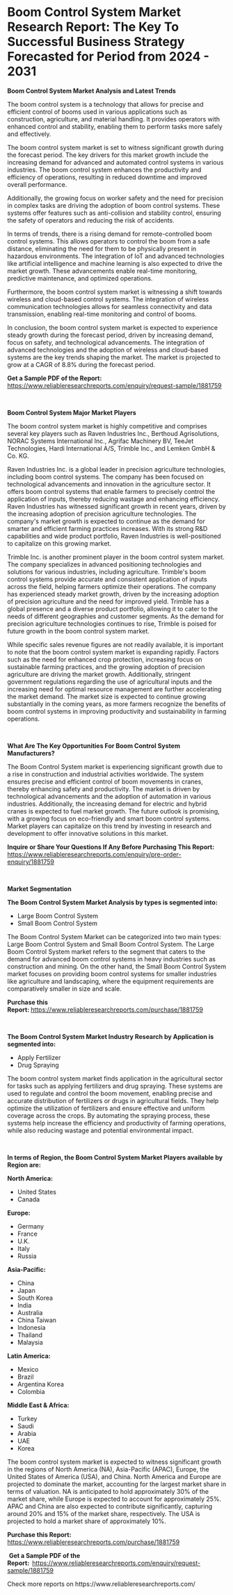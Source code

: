 <p><h1>Boom Control System Market Research Report: The Key To Successful Business Strategy Forecasted for Period from 2024 - 2031</h1></p><p><strong>Boom Control System Market Analysis and Latest Trends</strong></p>
<p><p>The boom control system is a technology that allows for precise and efficient control of booms used in various applications such as construction, agriculture, and material handling. It provides operators with enhanced control and stability, enabling them to perform tasks more safely and effectively.</p><p>The boom control system market is set to witness significant growth during the forecast period. The key drivers for this market growth include the increasing demand for advanced and automated control systems in various industries. The boom control system enhances the productivity and efficiency of operations, resulting in reduced downtime and improved overall performance.</p><p>Additionally, the growing focus on worker safety and the need for precision in complex tasks are driving the adoption of boom control systems. These systems offer features such as anti-collision and stability control, ensuring the safety of operators and reducing the risk of accidents.</p><p>In terms of trends, there is a rising demand for remote-controlled boom control systems. This allows operators to control the boom from a safe distance, eliminating the need for them to be physically present in hazardous environments. The integration of IoT and advanced technologies like artificial intelligence and machine learning is also expected to drive the market growth. These advancements enable real-time monitoring, predictive maintenance, and optimized operations.</p><p>Furthermore, the boom control system market is witnessing a shift towards wireless and cloud-based control systems. The integration of wireless communication technologies allows for seamless connectivity and data transmission, enabling real-time monitoring and control of booms.</p><p>In conclusion, the boom control system market is expected to experience steady growth during the forecast period, driven by increasing demand, focus on safety, and technological advancements. The integration of advanced technologies and the adoption of wireless and cloud-based systems are the key trends shaping the market. The market is projected to grow at a CAGR of 8.8% during the forecast period.</p></p>
<p><strong>Get a Sample PDF of the Report:&nbsp;</strong> <a href="https://www.reliableresearchreports.com/enquiry/request-sample/1881759">https://www.reliableresearchreports.com/enquiry/request-sample/1881759</a></p>
<p>&nbsp;</p>
<p><strong>Boom Control System Major Market Players</strong></p>
<p><p>The boom control system market is highly competitive and comprises several key players such as Raven Industries Inc., Berthoud Agrisolutions, NORAC Systems International Inc., Agrifac Machinery BV, TeeJet Technologies, Hardi International A/S, Trimble Inc., and Lemken GmbH & Co. KG.</p><p>Raven Industries Inc. is a global leader in precision agriculture technologies, including boom control systems. The company has been focused on technological advancements and innovation in the agriculture sector. It offers boom control systems that enable farmers to precisely control the application of inputs, thereby reducing wastage and enhancing efficiency. Raven Industries has witnessed significant growth in recent years, driven by the increasing adoption of precision agriculture technologies. The company's market growth is expected to continue as the demand for smarter and efficient farming practices increases. With its strong R&D capabilities and wide product portfolio, Raven Industries is well-positioned to capitalize on this growing market.</p><p>Trimble Inc. is another prominent player in the boom control system market. The company specializes in advanced positioning technologies and solutions for various industries, including agriculture. Trimble's boom control systems provide accurate and consistent application of inputs across the field, helping farmers optimize their operations. The company has experienced steady market growth, driven by the increasing adoption of precision agriculture and the need for improved yield. Trimble has a global presence and a diverse product portfolio, allowing it to cater to the needs of different geographies and customer segments. As the demand for precision agriculture technologies continues to rise, Trimble is poised for future growth in the boom control system market.</p><p>While specific sales revenue figures are not readily available, it is important to note that the boom control system market is expanding rapidly. Factors such as the need for enhanced crop protection, increasing focus on sustainable farming practices, and the growing adoption of precision agriculture are driving the market growth. Additionally, stringent government regulations regarding the use of agricultural inputs and the increasing need for optimal resource management are further accelerating the market demand. The market size is expected to continue growing substantially in the coming years, as more farmers recognize the benefits of boom control systems in improving productivity and sustainability in farming operations.</p></p>
<p>&nbsp;</p>
<p><strong>What Are The Key Opportunities For Boom Control System Manufacturers?</strong></p>
<p><p>The Boom Control System market is experiencing significant growth due to a rise in construction and industrial activities worldwide. The system ensures precise and efficient control of boom movements in cranes, thereby enhancing safety and productivity. The market is driven by technological advancements and the adoption of automation in various industries. Additionally, the increasing demand for electric and hybrid cranes is expected to fuel market growth. The future outlook is promising, with a growing focus on eco-friendly and smart boom control systems. Market players can capitalize on this trend by investing in research and development to offer innovative solutions in this market.</p></p>
<p><strong>Inquire or Share Your Questions If Any Before Purchasing This Report:</strong> <a href="https://www.reliableresearchreports.com/enquiry/pre-order-enquiry/1881759">https://www.reliableresearchreports.com/enquiry/pre-order-enquiry/1881759</a></p>
<p>&nbsp;</p>
<p><strong>Market Segmentation</strong></p>
<p><strong>The Boom Control System Market Analysis by types is segmented into:</strong></p>
<p><ul><li>Large Boom Control System</li><li>Small Boom Control System</li></ul></p>
<p><p>The Boom Control System Market can be categorized into two main types: Large Boom Control System and Small Boom Control System. The Large Boom Control System market refers to the segment that caters to the demand for advanced boom control systems in heavy industries such as construction and mining. On the other hand, the Small Boom Control System market focuses on providing boom control systems for smaller industries like agriculture and landscaping, where the equipment requirements are comparatively smaller in size and scale.</p></p>
<p><strong>Purchase this Report:&nbsp;</strong><a href="https://www.reliableresearchreports.com/purchase/1881759">https://www.reliableresearchreports.com/purchase/1881759</a></p>
<p>&nbsp;</p>
<p><strong>The Boom Control System Market Industry Research by Application is segmented into:</strong></p>
<p><ul><li>Apply Fertilizer</li><li>Drug Spraying</li></ul></p>
<p><p>The boom control system market finds application in the agricultural sector for tasks such as applying fertilizers and drug spraying. These systems are used to regulate and control the boom movement, enabling precise and accurate distribution of fertilizers or drugs in agricultural fields. They help optimize the utilization of fertilizers and ensure effective and uniform coverage across the crops. By automating the spraying process, these systems help increase the efficiency and productivity of farming operations, while also reducing wastage and potential environmental impact.</p></p>
<p>&nbsp;</p>
<p><strong>In terms of Region, the Boom Control System Market Players available by Region are:</strong></p>
<p>
    <p> <strong> North America: </strong>
        <ul>
            <li>United States</li>
            <li>Canada</li>
        </ul>
        </p> 
    <p> <strong> Europe: </strong>
        <ul>
            <li>Germany</li>
            <li>France</li>
            <li>U.K.</li>
            <li>Italy</li>
            <li>Russia</li>
        </ul>
        </p> 
    <p> <strong> Asia-Pacific: </strong>
        <ul>
            <li>China</li>
            <li>Japan</li>
            <li>South Korea</li>
            <li>India</li>
            <li>Australia</li>
            <li>China Taiwan</li>
            <li>Indonesia</li>
            <li>Thailand</li>
            <li>Malaysia</li>
        </ul>
        </p> 
    <p> <strong> Latin America: </strong>
        <ul>
            <li>Mexico</li>
            <li>Brazil</li>
            <li>Argentina Korea</li>
            <li>Colombia</li>
        </ul>
        </p> 
    <p> <strong> Middle East & Africa: </strong>
        <ul>
            <li>Turkey</li>
            <li>Saudi</li>
            <li>Arabia</li>
            <li>UAE</li>
            <li>Korea</li>
        </ul>
    </p>
    </p>
<p><p>The boom control system market is expected to witness significant growth in the regions of North America (NA), Asia-Pacific (APAC), Europe, the United States of America (USA), and China. North America and Europe are projected to dominate the market, accounting for the largest market share in terms of valuation. NA is anticipated to hold approximately 30% of the market share, while Europe is expected to account for approximately 25%. APAC and China are also expected to contribute significantly, capturing around 20% and 15% of the market share, respectively. The USA is projected to hold a market share of approximately 10%.</p></p>
<p><strong>Purchase this Report: </strong><a href="https://www.reliableresearchreports.com/purchase/1881759">https://www.reliableresearchreports.com/purchase/1881759</a></p>
<p>&nbsp;<strong>Get a Sample PDF of the Report:&nbsp;&nbsp;</strong><a href="https://www.reliableresearchreports.com/enquiry/request-sample/1881759">https://www.reliableresearchreports.com/enquiry/request-sample/1881759</a></p>
<p><strong></strong></p>
<p>Check more reports on https://www.reliableresearchreports.com/</p>